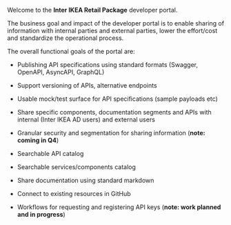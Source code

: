 Welcome to the **Inter IKEA Retail Package** developer portal.

The business goal and impact of the developer portal is to enable sharing of information with internal parties and external parties, lower the effort/cost and standardize the operational process.

The overall functional goals of the portal are:

- Publishing API specifications using standard formats (Swagger, OpenAPI, AsyncAPI, GraphQL)

- Support versioning of APIs, alternative endpoints

- Usable mock/test surface for API specifications (sample payloads etc)

- Share specific components, documentation segments and APIs with internal (Inter IKEA AD users) and external users

- Granular security and segmentation for sharing information (**note: coming in Q4**)

- Searchable API catalog

- Searchable services/components catalog

- Share documentation using standard markdown

- Connect to existing resources in GitHub

- Workflows for requesting and registering API keys (**note: work planned and in progress**)
